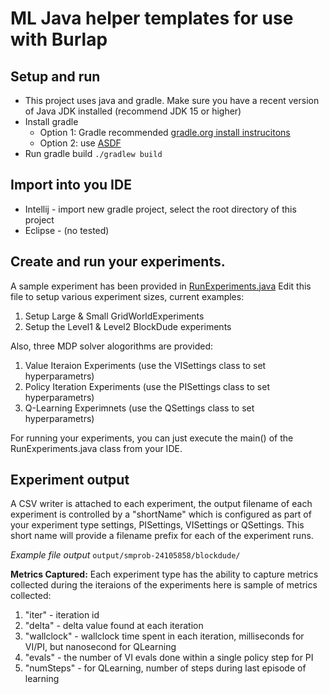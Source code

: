 # ML Java helper templates for use with Burlap

## Setup and run
* This project uses java and gradle. Make sure you have a recent version of Java JDK installed (recommend JDK 15 or higher)
* Install gradle
  * Option 1: Gradle recommended [gradle.org install instrucitons](https://gradle.org/install/)
  * Option 2: use [ASDF](https://asdf-vm.com/guide/getting-started.html#_1-install-dependencies)
* Run gradle build `./gradlew build`

## Import into you IDE
* Intellij - import new gradle project, select the root directory of this project
* Eclipse - (no tested)

## Create and run your experiments.
A sample experiment has been provided in [RunExperiments.java](https://github.com/robododge/omscs_ml_a4_burlap/blob/main/src/main/java/org/omscs/ml/a4burlap/experiments/RunExperiments.java)
Edit this file to setup various experiment sizes, current examples:

1. Setup Large & Small GridWorldExperiments
2. Setup the Level1 & Level2 BlockDude experiments

Also, three MDP solver alogorithms are provided:

1. Value Iteraion Experiments  (use the VISettings class to set hyperparametrs)
3. Policy Iteration Experiments (use the PISettings class to set hyperparametrs)
5. Q-Learning Experimnets (use the QSettings class to set hyperparametrs)

For running your experiments, you can just execute the main() of the RunExperiments.java class from your IDE.

## Experiment output

A CSV writer is attached to each experiment, the output filename of each experiment is controlled by a "shortName" 
which is configured as part of your experiment type settings, PISettings, VISettings or QSettings.  This short name
will provide a filename prefix for each of the experiment runs.

_Example file output_ `output/smprob-24105858/blockdude/`

**Metrics Captured:** Each experiment type has the ability to capture metrics collected during the iteraions of the experiments
here is sample of metrics collected:

1. "iter" - iteration id
2. "delta" - delta value found at each iteration
3. "wallclock" - wallclock time spent in each iteration, milliseconds for VI/PI, but nanosecond for QLearning
4. "evals" - the number of VI evals done within a single policy step for PI
5. "numSteps" - for QLearning, number of steps during last episode of learning
